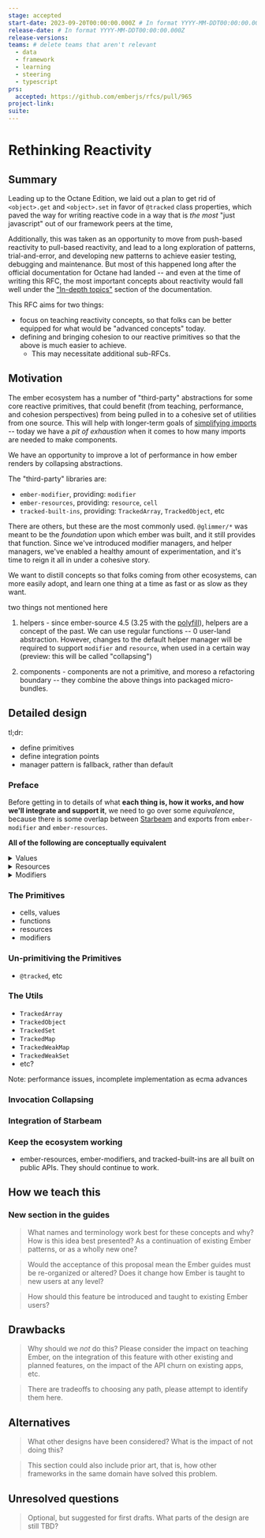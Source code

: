```yaml
---
stage: accepted
start-date: 2023-09-20T00:00:00.000Z # In format YYYY-MM-DDT00:00:00.000Z
release-date: # In format YYYY-MM-DDT00:00:00.000Z
release-versions:
teams: # delete teams that aren't relevant
  - data
  - framework
  - learning
  - steering
  - typescript
prs:
  accepted: https://github.com/emberjs/rfcs/pull/965 
project-link:
suite: 
---
```


<!--- 
Directions for above: 

stage: Leave as is
start-date: Fill in with today's date, 2032-12-01T00:00:00.000Z
release-date: Leave as is
release-versions: Leave as is
teams: Include only the [team(s)](README.md#relevant-teams) for which this RFC applies
prs:
  accepted: Fill this in with the URL for the Proposal RFC PR
project-link: Leave as is
suite: Leave as is
-->

# Rethinking Reactivity

## Summary

Leading up to the Octane Edition, we laid out a plan to get rid of `<object>.get` and `<object>.set` in favor of `@tracked` class properties, which paved the way for writing reactive code in a way that is _the most_ "just javascript" out of our framework peers at the time,

Additionally, this was taken as an opportunity to move from push-based reactivity to pull-based reactivity, and lead to a long exploration of patterns, trial-and-error, and developing new patterns to achieve easier testing, debugging and maintenance.  But most of this happened long after the official documentation for Octane had landed -- and even at the time of writing this RFC, the most important concepts about reactivity would fall well under the ["In-depth topics"](https://guides.emberjs.com/release/in-depth-topics/autotracking-in-depth/) section of the documentation. 

This RFC aims for two things:
- focus on teaching reactivity concepts, so that folks can be better equipped for what would be "advanced concepts" today.
- defining and bringing cohesion to our reactive primitives so that the above is much easier to achieve. 
  - This may necessitate additional sub-RFCs. 

## Motivation

The ember ecosystem has a number of "third-party" abstractions for some core reactive primitives, that could benefit (from teaching, performance, and cohesion perspectives) from being pulled in to a cohesive set of utilities from one source. This will help with longer-term goals of [simplifying imports](https://github.com/emberjs/rfcs/pull/946) -- today we have a _pit of exhaustion_ when it comes to how many imports are needed to make components.


We have an opportunity to improve a lot of performance in how ember renders by collapsing abstractions. 

The "third-party" libraries are:
- `ember-modifier`, providing: `modifier`
- `ember-resources`, providing: `resource`, `cell`
- `tracked-built-ins`, providing: `TrackedArray`, `TrackedObject`, etc 

There are others, but these are the most commonly used. `@glimmer/*` was meant to be the _foundation_ upon which ember was built, and it still provides that function. Since we've introduced modifier managers, and helper managers, we've enabled a healthy amount of experimentation, and it's time to reign it all in under a cohesive story.


We want to distill concepts so that folks coming from other ecosystems, can more easily adopt, and learn one thing at a time as fast or as slow as they want.

<detail><summary>two things not mentioned here</summary>

1. helpers - since ember-source 4.5 (3.25 with the [polyfill](https://github.com/ember-polyfills/ember-functions-as-helper-polyfill)), helpers are a concept of the past. We can use regular functions -- 0 user-land abstraction.  However, changes to the default helper manager will be required to support `modifier` and `resource`, when used in a certain way (preview: this will be called "collapsing")

2. components - components are not a primitive, and moreso a refactoring boundary -- they combine the above things into packaged micro-bundles.

</details>

## Detailed design

tl;dr:
- define primitives
- define integration points
- manager pattern is fallback, rather than default

[starbeam]: https://www.starbeamjs.com/

### Preface

Before getting in to details of what **each thing is, how it works, and how we'll integrate and support it**, we need to go over some _equivalence_, because there is some overlap between [Starbeam][starbeam] and exports from `ember-modifier` and `ember-resources`. 

**All of the following are conceptually equivalent**

<details><summary>Values</summary>


[s-cells]: https://www.starbeamjs.com/guides/fundamentals/cells.html
[e-cells]: https://ember-resources.pages.dev/funcs/cell

In Starbeam, values are [Cells][s-cells] 

```js
import { Cell } from "@starbeam/universal";
 
const num = Cell(0);
expect(num.current).toBe(0);
```

In ember-resources, the `Cell` from Starbeam is implemented as [`cell`][e-cells]:

```js
import { cell } from "ember-resources";
 
const num = cell(0);
expect(num.current).toBe(0);
```

In `@glimmer/tracking`, `@tracked` can be thought of as a wrapper of `cell`

Specifically, `@tracked` could be implemented as:
```js
class Demo {
  #num = cell(0);

  get num() {
    return this.#num.current;
  }
  set num(value) {
    this.#num.current = value;
  }
}
```
which would be the exact same as what folks are used to today in Ember:
```js
import { tracked } from '@glimmer/tracking';

class Demo {
  @tracked num = 0;
}
```

Note, however, that with decorators landing as a platform feature, 
we'd use this, long-term:
```js
import { tracked } from '@glimmer/tracking';

class Demo {
  @tracked accessor num = 0;
}
```

Also note that originally, the cell API was motivated by and being a way to 
use auto-tracking without a compile step (as the stage-1-style decorators that 
ember folks are used to require compilation).

</details>
<details><summary>Resources</summary>

In Starbeam, a resource looks like this: 
```js
import { Cell, Resource } from "@starbeam/universal";
 
export const Now = Resource(({ on }) => {
  const now = Cell(Date.now());
 
  const timer = setInterval(() => {
    now.set(Date.now());
  });
 
  on.cleanup(() => {
    clearInterval(timer);
  });
 
  return now;
});
```

and in ember-resources, it looks like this:
```js
import { cell, resource } from "ember-resources";
 
export const Now = resource(({ on }) => {
  const now = cell(Date.now());
 
  const timer = setInterval(() => {
    now.set(Date.now());
  });
 
  on.cleanup(() => {
    clearInterval(timer);
  });
 
  return now;
});
```

They are nearly identical.

Where they differ mostly, however, is the pattern for building Resources.

For example, if we need to pass arguments to configure a resource, starbeam would look like this:
```js
import { Cell, Resource } from "@starbeam/universal";
 
export function Now(updateMs) {
    return Resource(({ on }) => {
        const now = Cell(Date.now());

        const timer = setInterval(() => {
            now.set(Date.now());
        }, updateMs);

        on.cleanup(() => {
            clearInterval(timer);
        });

        return now;
    });
}
```

and while we _could_ make the exact same thing using `ember-resources` with just changing the import and casing of `Cell` -> `cell` and `Resource` -> `resource`, it's _insufficient_ if we want to treat rendering resources in the template as equal-importance as usage in JavaScript.

```js
import { cell, resource } from "ember-resources";
 
 // works as you'd expect in JS, doesn't finish evaluating when invoked from a template
export function Now(updateMs) {
    return resource(({ on }) => {
        const now = cell(Date.now());

        const timer = setInterval(() => {
            now.set(Date.now());
        }, updateMs);

        on.cleanup(() => {
            clearInterval(timer);
        });

        return now;
    });
}
```

to remedy this, there is a utility that _would be_ a no-op, if it didn't register a custom _helper manager_ to handle the "collapsing" of the invocations:

```js
import { cell, resource, resourceFactory } from "ember-resources";
 
 // works as you'd expect in JS, doesn't finish evaluating when invoked from a template
export const Now = resourceFactory((updateMs) => {
    return resource(({ on }) => {
        const now = cell(Date.now());

        const timer = setInterval(() => {
            now.set(Date.now());
        }, updateMs);

        on.cleanup(() => {
            clearInterval(timer);
        });

        return now;
    });
});
```

It turns out that this `resourceFactory` concept _juuuust_ crosses the threshold of comfort when folks are learning resources in general. 

Later on in the RFC when "collapsing" is covered, we'll be able to remove reliance on `resourceFactory`.


</details>
<details><summary>Modifiers</summary>

In Starbeam, modifiers are _a pattern_, rather than anything specific, 

```js 
import { Resource } from "@starbeam/universal";

function Wiggle(element) {
  return Resource(({ on }) => {
    let frame;

    let randomTranslate = () => {
      element.animate(...);
      frame = requestAnimationFrame(randomTranslate);
    }

    frame = requestAnimationFrame(randomTranslate);

    on.cleanup(() => cancelAnimationFrame(frame));
  });
}
```

In ember-resources, a modifier is about the same,
with the caveat that a `modifier` wrapper invocation call is needed 
due to needing to register the passed function with a _modifier manager_.

Later on in the RFC when "collapsing" is covered, we'll be able to remove reliance on `modifier`.

```js 
import { resource } from 'ember-resources';
import { modifier } from 'ember-resources/modifier';

const Wiggle = modifier(function Wiggle(element) {
  return resource(({ on }) => {
    let frame;

    let randomTranslate = () => {
      element.animate(...);
      frame = requestAnimationFrame(randomTranslate);
    }

    frame = requestAnimationFrame(randomTranslate);

    on.cleanup(() => cancelAnimationFrame(frame));
  });
});
```

In ember-modifier, a modifier is an arrow function registered with a _modifier manager_
for each created modifier. 

```js 
import { modifier } from 'ember-modifier';

const Wiggle = modifier((element) => {
    let frame;

    let randomTranslate = () => {
      element.animate(...);
      frame = requestAnimationFrame(randomTranslate);
    }

    frame = requestAnimationFrame(randomTranslate);

    return () => cancelAnimationFrame(frame);
});
```

This is the _least_ typing of the options, and it make make sense to keep this API 
in the future, even if it's a wrapper around the resource concept.

For example: 

```js
function modifier(builder) {
  return (element, ...args) => {
    return resource(({ on }) => {
      let maybeDestructor = builder(element, ...args);

      if (maybeDestructor) {
        on.cleanup(maybeDestructor);
      }
    })
  };
}
```


</details>

### The Primitives 

- cells, values
- functions
- resources
- modifiers

### Un-primitiving the Primitives

- `@tracked`, etc

### The Utils

- `TrackedArray`
- `TrackedObject`
- `TrackedSet`
- `TrackedMap`
- `TrackedWeakMap`
- `TrackedWeakSet`
- etc?

Note: performance issues, incomplete implementation as ecma advances

### Invocation Collapsing

### Integration of Starbeam

### Keep the ecosystem working

- ember-resources, ember-modifiers, and tracked-built-ins are all built on public APIs. They should continue to work.

## How we teach this

### New section in the guides

> What names and terminology work best for these concepts and why? How is this
idea best presented? As a continuation of existing Ember patterns, or as a
wholly new one?

> Would the acceptance of this proposal mean the Ember guides must be
re-organized or altered? Does it change how Ember is taught to new users
at any level?

> How should this feature be introduced and taught to existing Ember
users?

## Drawbacks

> Why should we *not* do this? Please consider the impact on teaching Ember,
on the integration of this feature with other existing and planned features,
on the impact of the API churn on existing apps, etc.

> There are tradeoffs to choosing any path, please attempt to identify them here.

## Alternatives

> What other designs have been considered? What is the impact of not doing this?

> This section could also include prior art, that is, how other frameworks in the same domain have solved this problem.

## Unresolved questions

> Optional, but suggested for first drafts. What parts of the design are still
TBD?
